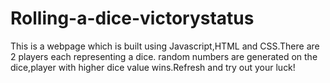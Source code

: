 # Rolling-a-dice-victorystatus
This is a webpage which is built using Javascript,HTML and CSS.There are 2 players each representing a dice.
random numbers are generated on the dice,player with higher dice value wins.Refresh and try out your luck!
